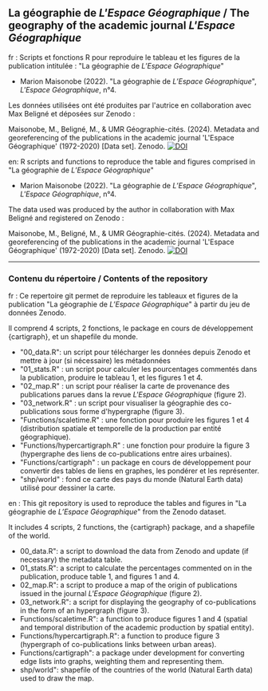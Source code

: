 ## La géographie de _L'Espace Géographique_ / The geography of the academic journal _L'Espace Géographique_

fr : Scripts et fonctions R pour reproduire le tableau et les figures de la publication intitulée : "La géographie de _L’Espace Géographique_"

- Marion Maisonobe (2022). "La géographie de _L’Espace Géographique_", _L'Espace Géographique_, n°4.

Les données utilisées ont été produites par l'autrice en collaboration avec Max Beligné et déposées sur Zenodo :

Maisonobe, M., Beligné, M., & UMR Géographie-cités. (2024). Metadata and georeferencing of the publications in the academic journal 'L'Espace Géographique' (1972-2020) [Data set]. Zenodo. [![DOI](https://zenodo.org/badge/DOI/10.5281/zenodo.14039283.svg)](https://doi.org/10.5281/zenodo.14039283)

en: R scripts and functions to reproduce the table and figures comprised in "La géographie de _L’Espace Géographique_"

- Marion Maisonobe (2022). "La géographie de _L’Espace Géographique_", _L'Espace Géographique_, n°4.

The data used was produced by the author in collaboration with Max Beligné and registered on Zenodo :

Maisonobe, M., Beligné, M., & UMR Géographie-cités. (2024). Metadata and georeferencing of the publications in the academic journal 'L'Espace Géographique' (1972-2020) [Data set]. Zenodo. [![DOI](https://zenodo.org/badge/DOI/10.5281/zenodo.14039283.svg)](https://doi.org/10.5281/zenodo.14039283)

-------------------------------------------------------------------------------------------------------------------------
### Contenu du répertoire / Contents of the repository

fr : Ce repertoire git permet de reproduire les tableaux et figures de la publication "La géographie de _L’Espace Géographique_" à partir du jeu de données Zenodo.

Il comprend 4 scripts, 2 fonctions, le package en cours de développement {cartigraph}, et un shapefile du monde.

- "00_data.R": un script pour télécharger les données depuis Zenodo et mettre à jour (si nécessaire) les métadonnées
- "01_stats.R" : un script pour calculer les pourcentages commentés dans la publication, produire le tableau 1, et les figures 1 et 4.
- "02_map.R" : un script pour réaliser la carte de provenance des publications parues dans la revue _L'Espace Géographique_ (figure 2).
- "03_network.R" : un script pour visualiser la géographie des co-publications sous forme d'hypergraphe (figure 3).
- "Functions/scaletime.R" : une fonction pour produire les figures 1 et 4 (distribution spatiale et temporelle de la production par entité géographique).
- "Functions/hypercartigraph.R" : une fonction pour produire la figure 3 (hypergraphe des liens de co-publications entre aires urbaines).
- "Functions/cartigraph" : un package en cours de développement pour convertir des tables de liens en graphes, les pondérer et les représenter.
- "shp/world" : fond ce carte des pays du monde (Natural Earth data) utilisé pour dessiner la carte.

en : This git repository is used to reproduce the tables and figures in "La géographie de _L’Espace Géographique_" from the Zenodo dataset.

It includes 4 scripts, 2 functions, the {cartigraph} package, and a shapefile of the world.

- 00_data.R": a script to download the data from Zenodo and update (if necessary) the metadata table.
- 01_stats.R": a script to calculate the percentages commented on in the publication, produce table 1, and figures 1 and 4.
- 02_map.R": a script to produce a map of the origin of publications issued in the journal _L'Espace Géographique_ (figure 2).
- 03_network.R": a script for displaying the geography of co-publications in the form of an hypergraph (figure 3).
- Functions/scaletime.R": a function to produce figures 1 and 4 (spatial and temporal distribution of the academic production by spatial entity).
- Functions/hypercartigraph.R": a function to produce figure 3 (hypergraph of co-publications links between urban areas).
- Functions/cartigraph": a package under development for converting edge lists into graphs, weighting them and representing them.
- shp/world": shapefile of the countries of the world (Natural Earth data) used to draw the map.
